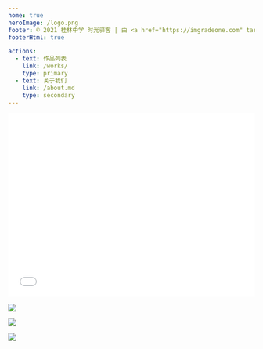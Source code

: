 ```yaml
---
home: true
heroImage: /logo.png
footer: © 2021 桂林中学 时光驿客 | 由 <a href="https://imgradeone.com" target="_blank">imgradeone</a> 维护 | 托管于 <a href="https://vercel.com" target="_blank">▲ Vercel</a> | <a href="http://www.glzx.net" target="_blank">桂林中学官网</a>
footerHtml: true

actions:
  - text: 作品列表
    link: /works/
    type: primary
  - text: 关于我们
    link: /about.md
    type: secondary
---
```


<iframe src="//player.bilibili.com/player.html?aid=63643626&bvid=BV154411D7fT&cid=110509244&page=1" scrolling="no" border="0" frameborder="no" framespacing="0" allowfullscreen="true" width="100%" height="375"> </iframe>

[![](/cards/bili.png)](https://space.bilibili.com/378560080/)

[![](/cards/qq.png)](https://3020148211.qzone.qq.com)

[![](/cards/fuzhong.png)](https://space.bilibili.com/695009786/)
